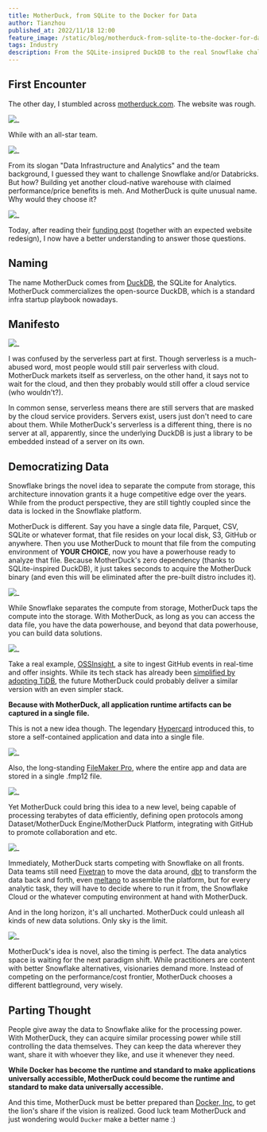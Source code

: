 ```yaml
---
title: MotherDuck, from SQLite to the Docker for Data
author: Tianzhou
published_at: 2022/11/18 12:00
feature_image: /static/blog/motherduck-from-sqlite-to-the-docker-for-data/motherduck.webp
tags: Industry
description: From the SQLite-insipred DuckDB to the real Snowflake challenger and the Docker for data.
---
```


## First Encounter

The other day, I stumbled across [motherduck.com](https://motherduck.com). The website was rough.

![_](/static/blog/motherduck-from-sqlite-to-the-docker-for-data/motherduck-old.webp)

While with an all-star team.

![_](/static/blog/motherduck-from-sqlite-to-the-docker-for-data/motherduck-team.webp)

From its slogan "Data Infrastructure and Analytics" and the team background, I guessed they want to challenge Snowflake and/or Databricks. But how? Building yet another cloud-native warehouse with claimed performance/price benefits is meh. And MotherDuck is quite unusual name. Why would they choose it?

![_](/static/blog/motherduck-from-sqlite-to-the-docker-for-data/motherduck.webp)

Today, after reading their [funding post](https://motherduck.com/blog/announcing-series-seed-and-a/) (together with an expected website redesign), I now have a better understanding to answer those questions.

## Naming

The name MotherDuck comes from [DuckDB](https://duckdb.org/), the SQLite for Analytics. MotherDuck commercializes the open-source DuckDB, which is a standard infra startup playbook nowadays.

## Manifesto

![_](/static/blog/motherduck-from-sqlite-to-the-docker-for-data/manifesto.webp)

I was confused by the serverless part at first. Though serverless is a much-abused word, most people would still pair serverless with cloud. MotherDuck markets itself as serverless, on the other hand, it says not to wait for the cloud, and then they probably would still offer a cloud service (who wouldn't?).

In common sense, serverless means there are still servers that are masked by the cloud service providers. Servers exist, users just don't need to care about them. While MotherDuck's serverless is a different thing, there is no server at all, apparently, since the underlying DuckDB is just a library to be embedded instead of a server on its own.

## Democratizing Data

Snowflake brings the novel idea to separate the compute from storage, this architecture innovation grants it a huge competitive edge over the years. While from the product perspective, they are still tightly coupled since the data is locked in the Snowflake platform.

MotherDuck is different. Say you have a single data file, Parquet, CSV, SQLite or whatever format, that file resides on your local disk, S3, GitHub or anywhere. Then you use MotherDuck to mount that file from the computing environment of **YOUR CHOICE**, now you have a powerhouse ready to analyze that file. Because MotherDuck's zero dependency (thanks to SQLite-inspired DuckDB), it just takes seconds to acquire the MotherDuck binary (and even this will be eliminated after the pre-built distro includes it).

![_](/static/blog/motherduck-from-sqlite-to-the-docker-for-data/snowflake-vs-motherduck.webp)

While Snowflake separates the compute from storage, MotherDuck taps the compute into the storage. With MotherDuck, as long as you can access the data file, you have the data powerhouse, and beyond that data powerhouse, you can build data solutions.

![_](/static/blog/motherduck-from-sqlite-to-the-docker-for-data/ossinsight.webp)

Take a real example, [OSSInsight](https://ossinsight.io/), a site to ingest GitHub events in real-time and offer insights. While its tech stack has already been [simplified by adopting TiDB](https://ossinsight.io/blog/why-we-choose-tidb-to-support-ossinsight/), the future MotherDuck could probably deliver a similar version with an even simpler stack.

**Because with MotherDuck, all application runtime artifacts can be captured in a single file.**

This is not a new idea though. The legendary [Hypercard](https://en.wikipedia.org/wiki/HyperCard) introduced this, to store a self-contained application and data into a single file.

![_](/static/blog/motherduck-from-sqlite-to-the-docker-for-data/hypercard.webp)

Also, the long-standing [FileMaker Pro](https://en.wikipedia.org/wiki/FileMaker), where the entire app and data are stored in a single .fmp12 file.

![_](/static/blog/motherduck-from-sqlite-to-the-docker-for-data/filemaker.webp)

Yet MotherDuck could bring this idea to a new level, being capable of processing terabytes of data efficiently, defining open protocols among Dataset/MotherDuck Engine/MotherDuck Platform, integrating with GitHub to promote collaboration and etc.

![_](/static/blog/motherduck-from-sqlite-to-the-docker-for-data/snowflake-or-motherduck.webp)

Immediately, MotherDuck starts competing with Snowflake on all fronts. Data teams still need [Fivetran](https://www.fivetran.com/) to move the data around, [dbt](https://www.getdbt.com/) to transform the data back and forth, even [meltano](https://meltano.com/) to assemble the platform, but for every analytic task, they will have to decide where to run it from, the Snowflake Cloud or the whatever computing environment at hand with MotherDuck.

And in the long horizon, it's all uncharted. MotherDuck could unleash all kinds of new data solutions. Only sky is the limit.

![_](/static/blog/motherduck-from-sqlite-to-the-docker-for-data/snowflake-next.webp)

MotherDuck's idea is novel, also the timing is perfect. The data analytics space is waiting for the next paradigm shift. While practitioners are content with better Snowflake alternatives, visionaries demand more. Instead of competing on the performance/cost frontier, MotherDuck chooses a different battleground, very wisely.

## Parting Thought

People give away the data to Snowflake alike for the processing power. With MotherDuck, they can acquire similar processing power while still controlling the data themselves. They can keep the data wherever they want, share it with whoever they like, and use it whenever they need.

**While Docker has become the runtime and standard to make applications universally accessible, MotherDuck could become the runtime and standard to make data universally accessible.**

And this time, MotherDuck must be better prepared than [Docker, Inc](https://www.infoworld.com/article/3632142/how-docker-broke-in-half.html), to get the lion's share if the vision is realized. Good luck team MotherDuck and just wondering would `Ducker` make a better name :)
